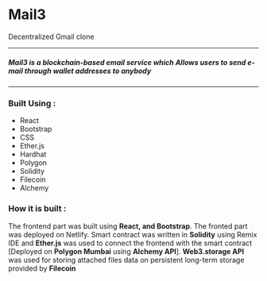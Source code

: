 # Mail3
Decentralized Gmail clone

<hr/>
 <h5> Mail3 is a blockchain-based email service which Allows users to send e-mail through wallet addresses to anybody </h5>
  
<hr/>

### Built Using :
   
- React
- Bootstrap
- CSS
- Ether.js
- Hardhat
- Polygon
- Solidity
- Filecoin 
- Alchemy

### How it is built :
The frontend part was built using **React, and Bootstrap**. The fronted part was deployed on Netlify. Smart contract was written in **Solidity** using Remix IDE and **Ether.js** was used to connect the frontend with the smart contract [Deployed on **Polygon Mumbai** using **Alchemy API**]. **Web3.storage API** was used for storing attached files data on persistent long-term storage provided by **Filecoin**

